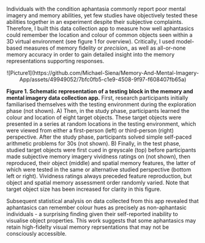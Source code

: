 Individuals with the condition aphantasia commonly report poor mental imagery and memory abilities, yet few studies have objectively tested these abilities together in an experiment despite their subjective complaints. 
Therefore, I built this data collection app to measure how well aphantasics could remember the location and colour of common objects seen within a 3D virtual environment (see figure 1 for overview). Critically, I used
model-based measures of memory fidelity or _precision__ as well as all-or-none memory accuracy in order to gain detailed insight into the memory representations supporting responses.

<p align="center">
![Picture1](https://github.com/Michael-Siena/Memory-And-Mental-Imagery-App/assets/49949052/7bfc0fb5-c1e9-4508-9f97-f608407fb65a)
</p>

**Figure 1. Schematic representation of a testing block in the memory and mental imagery data collection app.**
First, research participants initially familiarised themselves with the testing environment during the exploration phase (not shown). A) Then, in the study phase, participants learned the colour and location 
of eight target objects. These target objects were presented in a series at random locations in the testing environment, which were viewed from either a first-person (left) or third-person (right) perspective. 
After the study phase, participants solved simple self-paced arithmetic problems for 30s (not shown). B) Finally, in the test phase, studied target objects were first cued in greyscale (top) before participants 
made subjective memory imagery vividness ratings on (not shown), then reproduced, their object (middle) and spatial memory features, the latter of which were tested in the same or alternative studied perspective 
(bottom left or right). Vividness ratings always preceded feature reproduction, but object and spatial memory assessment order randomly varied. Note that target object size has been increased for clarity in this 
figure.

Subsequent statistical analysis on data collected from this app revealed that aphantasics can remember colour hues as precisely as non-aphantasic individuals - a surprising finding given their self-reported inability 
to visualise object properties. This work suggests that some aphantasics may retain high-fidelty visual memory reprsentations that may not be consciously accessible. 
